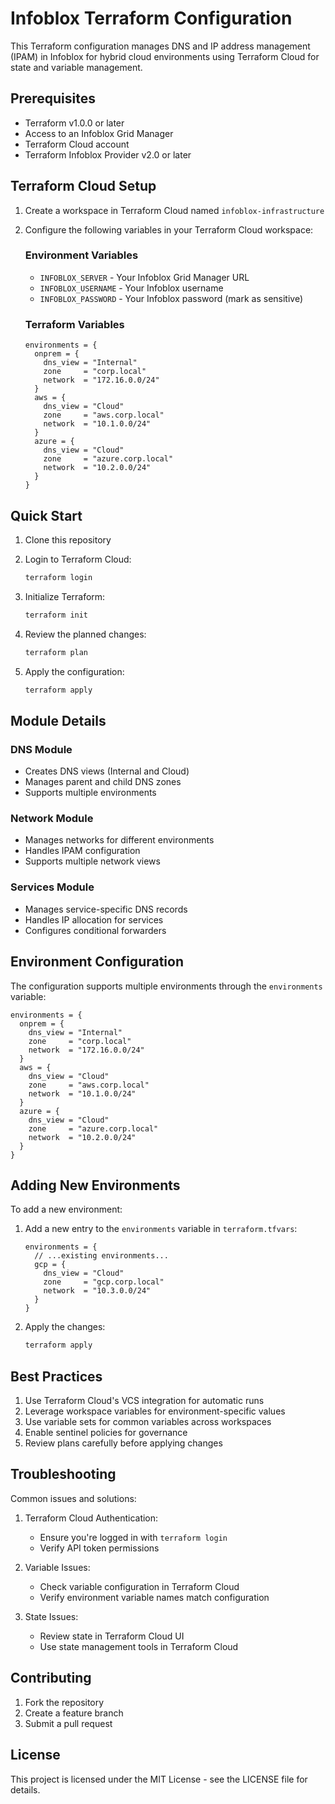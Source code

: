 # Infoblox Terraform Configuration

This Terraform configuration manages DNS and IP address management (IPAM) in Infoblox for hybrid cloud environments using Terraform Cloud for state and variable management.

## Prerequisites

- Terraform v1.0.0 or later
- Access to an Infoblox Grid Manager
- Terraform Cloud account
- Terraform Infoblox Provider v2.0 or later

## Terraform Cloud Setup

1. Create a workspace in Terraform Cloud named `infoblox-infrastructure`

2. Configure the following variables in your Terraform Cloud workspace:

   ### Environment Variables
   - `INFOBLOX_SERVER` - Your Infoblox Grid Manager URL
   - `INFOBLOX_USERNAME` - Your Infoblox username
   - `INFOBLOX_PASSWORD` - Your Infoblox password (mark as sensitive)

   ### Terraform Variables
   ```hcl
   environments = {
     onprem = {
       dns_view = "Internal"
       zone     = "corp.local"
       network  = "172.16.0.0/24"
     }
     aws = {
       dns_view = "Cloud"
       zone     = "aws.corp.local"
       network  = "10.1.0.0/24"
     }
     azure = {
       dns_view = "Cloud"
       zone     = "azure.corp.local"
       network  = "10.2.0.0/24"
     }
   }
   ```

## Quick Start

1. Clone this repository

2. Login to Terraform Cloud:
   ```bash
   terraform login
   ```

3. Initialize Terraform:
   ```bash
   terraform init
   ```

4. Review the planned changes:
   ```bash
   terraform plan
   ```

5. Apply the configuration:
   ```bash
   terraform apply
   ```

## Module Details

### DNS Module
- Creates DNS views (Internal and Cloud)
- Manages parent and child DNS zones
- Supports multiple environments

### Network Module
- Manages networks for different environments
- Handles IPAM configuration
- Supports multiple network views

### Services Module
- Manages service-specific DNS records
- Handles IP allocation for services
- Configures conditional forwarders

## Environment Configuration

The configuration supports multiple environments through the `environments` variable:

```hcl
environments = {
  onprem = {
    dns_view = "Internal"
    zone     = "corp.local"
    network  = "172.16.0.0/24"
  }
  aws = {
    dns_view = "Cloud"
    zone     = "aws.corp.local"
    network  = "10.1.0.0/24"
  }
  azure = {
    dns_view = "Cloud"
    zone     = "azure.corp.local"
    network  = "10.2.0.0/24"
  }
}
```

## Adding New Environments

To add a new environment:

1. Add a new entry to the `environments` variable in `terraform.tfvars`:
   ```hcl
   environments = {
     // ...existing environments...
     gcp = {
       dns_view = "Cloud"
       zone     = "gcp.corp.local"
       network  = "10.3.0.0/24"
     }
   }
   ```

2. Apply the changes:
   ```bash
   terraform apply
   ```

## Best Practices

1. Use Terraform Cloud's VCS integration for automatic runs
2. Leverage workspace variables for environment-specific values
3. Use variable sets for common variables across workspaces
4. Enable sentinel policies for governance
5. Review plans carefully before applying changes

## Troubleshooting

Common issues and solutions:

1. Terraform Cloud Authentication:
   - Ensure you're logged in with `terraform login`
   - Verify API token permissions

2. Variable Issues:
   - Check variable configuration in Terraform Cloud
   - Verify environment variable names match configuration

3. State Issues:
   - Review state in Terraform Cloud UI
   - Use state management tools in Terraform Cloud

## Contributing

1. Fork the repository
2. Create a feature branch
3. Submit a pull request

## License

This project is licensed under the MIT License - see the LICENSE file for details.